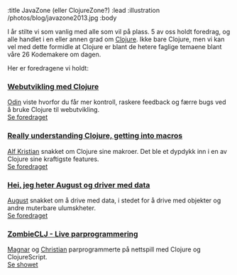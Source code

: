 :title JavaZone (eller ClojureZone?)
:lead
:illustration /photos/blog/javazone2013.jpg
:body

I år stilte vi som vanlig med alle som vil på plass.  5 av oss holdt foredrag, og alle handlet i en eller annen grad om [Clojure](/clojure/).  Ikke bare Clojure, men vi kan vel med dette formidle at Clojure er blant de hetere faglige temaene blant våre 26 Kodemakere om dagen.

Her er foredragene vi holdt:

### [Webutvikling med Clojure](http://2014.javazone.no/presentation.html?id=97d7c449)

[Odin](/odin/) viste hvorfor du får mer kontroll, raskere feedback og færre bugs ved å bruke Clojure til webutvikling. <br>
[Se foredraget](/webutvikling-med-clojure/)


### [Really understanding Clojure, getting into macros](http://2014.javazone.no/presentation.html?id=8be8fcfe)

[Alf Kristian](/alf-kristian/) snakket om Clojure sine makroer. Det ble et dypdykk inn i en av Clojure sine kraftigste features.<br>
[Se foredraget](/really-understanding-clojure-getting-into-macros/)


### [Hei, jeg heter August og driver med data](http://2014.javazone.no/presentation.html?id=a11572fe)

[August](/august/) snakket om å drive med data, i stedet for å drive med objekter og andre muterbare ulumskheter.  <br>
[Se foredraget](http://kodem.kr/WREUGc)


### [ZombieCLJ - Live parprogrammering](http://2014.javazone.no/presentation.html?id=f963bc1c)

[Magnar](/magnar/) og [Christian](/christian/) parprogrammerte på nettspill med Clojure og ClojureScript.<br>
[Se showet](/zombieclj-live-parprogrammering/)




